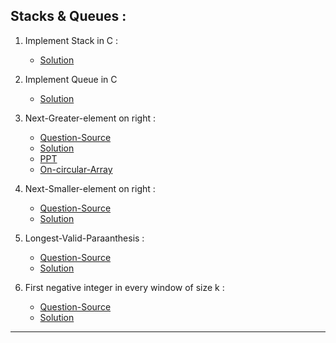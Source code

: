 ## Stacks & Queues :

1. Implement Stack in C  :
     - [Solution](https://github.com/karthik-siru/practice-simple/blob/main/stack_Queues/stack.c)<br>

2. Implement Queue in C 
     - [Solution](https://github.com/karthik-siru/practice-simple/blob/main/stack_Queues/queue.c)<br>

3. Next-Greater-element on right :
    - [Question-Source](https://practice.geeksforgeeks.org/problems/next-larger-element-1587115620/1)<br>
    - [Solution](https://github.com/karthik-siru/practice-simple/blob/main/stack_Queues/nextgreater.py)<br>
    - [PPT](https://docs.google.com/presentation/d/1ftyKwQmE86DC0gQ28WTl1A6d6mge82ZuQqJKy_rq42Q/edit?usp=sharing)<br>
    - [On-circular-Array](https://leetcode.com/problems/next-greater-element-ii/)

4. Next-Smaller-element on right :
    - [Question-Source](https://practice.geeksforgeeks.org/problems/next-larger-element-1587115620/1)<br>
    - [Solution](https://github.com/karthik-siru/practice-simple/blob/main/stack_Queues/nextsmaller.py)<br>

5. Longest-Valid-Paraanthesis :
    - [Question-Source](https://practice.geeksforgeeks.org/problems/valid-substring0624/1#)<br>
    - [Solution](https://github.com/karthik-siru/practice-simple/blob/main/stack_Queues/valid().py)<br>

6. First negative integer in every window of size k  :
    - [Question-Source](https://practice.geeksforgeeks.org/problems/first-negative-integer-in-every-window-of-size-k3345/1#)<br>
    - [Solution](https://github.com/karthik-siru/practice-simple/blob/main/stack_Queues/firstnegative.py)<br>

----